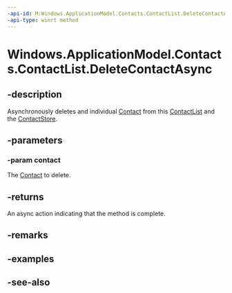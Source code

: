 ----api-id: M:Windows.ApplicationModel.Contacts.ContactList.DeleteContactAsync(Windows.ApplicationModel.Contacts.Contact)
-api-type: winrt method
---<!-- Method syntaxpublic Windows.Foundation.IAsyncAction DeleteContactAsync(Windows.ApplicationModel.Contacts.Contact contact)--># Windows.ApplicationModel.Contacts.ContactList.DeleteContactAsync## -descriptionAsynchronously deletes and individual [Contact](contact.md) from this [ContactList](contactlist.md) and the [ContactStore](contactstore.md).## -parameters### -param contactThe [Contact](contact.md) to delete.## -returnsAn async action indicating that the method is complete.## -remarks## -examples## -see-also
